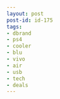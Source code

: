 ```yaml
---
layout: post
post-id: id-175
tags:
- dbrand
- ps4
- cooler
- blu
- vivo
- air
- usb
- tech
- deals
---
```

